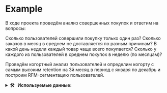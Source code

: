 # Example

В ходе проекта проведём анализ совершенных покупок и ответим на вопросы:

Сколько пользователей совершили покупку только один раз?
Сколько заказов в месяц в среднем не доставляется по разным причинам?
В какой день недели каждый товар чаще всего покупается?
Сколько у каждого из пользователей в среднем покупок в неделю (по месяцам)?

Проведём когортный анализ пользователей и определим когорту с самым высоким retention на 3й месяц в период с января по декабрь и построим RFM-сегментацию пользователей.

<details>
  <summary><b> 🛠 &nbsp;&nbsp;Используемые данные:&nbsp;</b></summary>
  <br/> 
<div>
<details>
  <summary><b> 🛠 &nbsp;&nbsp;olist_customers_datase.csv — таблица с уникальными идентификаторами пользователей&nbsp;</b></summary>
  
* customer_id — позаказный идентификатор пользователя

* customer_unique_id —  уникальный идентификатор пользователя  (аналог номера паспорта)

*  customer_zip_code_prefix —  почтовый индекс пользователя

*  customer_city —  город доставки пользователя

*  customer_state —  штат доставки пользователя


</details>


<details>
  <summary><b> 🛠 &nbsp;&nbsp;olist_orders_dataset.csv —  таблица заказов&nbsp;</b></summary>
  
*  order_id —  уникальный идентификатор заказа (номер чека)

*  customer_id —  позаказный идентификатор пользователя
  
*  order_status —  статус заказа
  
*  order_purchase_timestamp —  время создания заказа
  
*  order_approved_at —  время подтверждения оплаты заказа
  
*  order_delivered_carrier_date —  время передачи заказа в логистическую службу
  
*  order_delivered_customer_date —  время доставки заказа
  
*  order_estimated_delivery_date —  обещанная дата доставки

</details>

<details>
  <summary><b> 🛠 &nbsp;&nbsp;olist_order_items_dataset.csv —  товарные позиции, входящие в заказы&nbsp;</b></summary>
  
*  order_id —  уникальный идентификатор заказа (номер чека)
  
*  order_item_id —  идентификатор товара внутри одного заказа
   
*  product_id —  ид товара (аналог штрихкода)
   
*  seller_id — ид производителя товара
   
*  shipping_limit_date —  максимальная дата доставки продавцом для передачи заказа партнеру по логистике
   
*  price —  цена за единицу товара
  
*  freight_value —  вес товара
</details>
</div>
</details>

